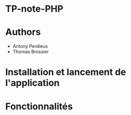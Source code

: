 # TP-note-PHP

# Authors
- Antony Perdieus
- Thomas Brossier

# Installation et lancement de l'application

# Fonctionnalités


